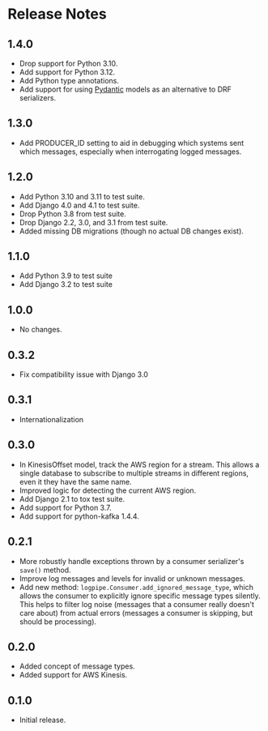 # Release Notes

## 1.4.0

- Drop support for Python 3.10.
- Add support for Python 3.12.
- Add Python type annotations.
- Add support for using [Pydantic](https://docs.pydantic.dev/) models as an alternative to DRF serializers.

## 1.3.0

- Add PRODUCER_ID setting to aid in debugging which systems sent which messages, especially when interrogating logged messages.

## 1.2.0

- Add Python 3.10 and 3.11 to test suite.
- Add Django 4.0 and 4.1 to test suite.
- Drop Python 3.8 from test suite.
- Drop Django 2.2, 3.0, and 3.1 from test suite.
- Added missing DB migrations (though no actual DB changes exist).

## 1.1.0

- Add Python 3.9 to test suite
- Add Django 3.2 to test suite

## 1.0.0

- No changes.

## 0.3.2

- Fix compatibility issue with Django 3.0

## 0.3.1

- Internationalization

## 0.3.0

- In KinesisOffset model, track the AWS region for a stream. This allows a single database to subscribe to multiple streams in different regions, even it they have the same name.
- Improved logic for detecting the current AWS region.
- Add Django 2.1 to tox test suite.
- Add support for Python 3.7.
- Add support for python-kafka 1.4.4.

## 0.2.1

- More robustly handle exceptions thrown by a consumer serializer's `save()` method.
- Improve log messages and levels for invalid or unknown messages.
- Add new method: `logpipe.Consumer.add_ignored_message_type`, which allows the consumer to explicitly ignore specific message types silently. This helps to filter log noise (messages that a consumer really doesn't care about) from actual errors (messages a consumer is skipping, but should be processing).

## 0.2.0

- Added concept of message types.
- Added support for AWS Kinesis.

## 0.1.0

- Initial release.
